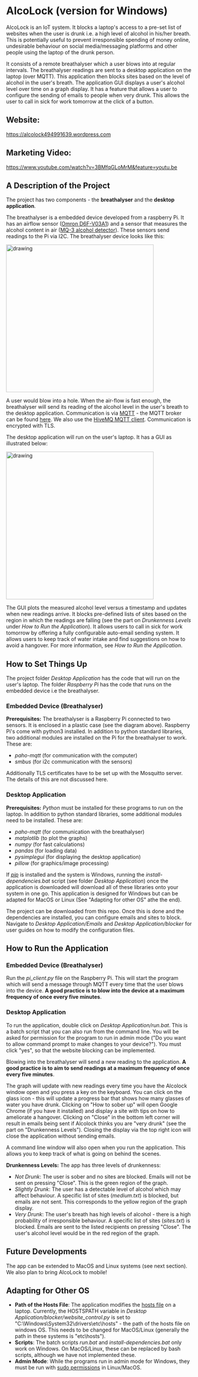 # AlcoLock (version for Windows)

AlcoLock is an IoT system. It blocks a laptop's access to a pre-set list of websites when the user is drunk i.e. a high level of alcohol in his/her breath. This is potentially useful to prevent irresponsible spending of money online, undesirable behaviour on social media/messaging platforms and other people using the laptop of the drunk person.

It consists of a remote  breathalyser which a user blows into at regular intervals. The breathalyser readings are sent to a desktop application on the laptop (over MQTT). This application then blocks sites based on the level of alcohol in the user's breath. The application GUI displays a user's alcohol level over time on a graph display. It has a feature that allows a user to configure the sending of emails to people when very drunk. This allows the user to call in sick for work tomorrow at the click of a button.



## Website:
  https://alcolock494991639.wordpress.com
  
## Marketing Video:

https://www.youtube.com/watch?v=3BMfqGLoMrM&feature=youtu.be

## A Description of the Project

The project has two components - the **breathalyser** and the **desktop application**.

The breathalyser is a embedded device developed from a raspberry Pi. It has an airflow sensor ([Omron D6F-V03A1](https://in.element14.com/omron/d6f-v03a1/sensors-air-velocity-mems-0-3mps/dp/1573149)) and a sensor that measures the alcohol content in air ([MQ-3 alcohol detector](https://www.teachmemicro.com/mq-3-alcohol-sensor/)). These sensors send readings to the Pi via I2C. The breathalyser device looks like this: 

<img src="https://user-images.githubusercontent.com/56508438/109037873-1b151980-76c3-11eb-866b-d891330e50bf.jpg" alt="drawing" width="400" height="400"/>

A user would blow into a hole. When the air-flow is fast enough, the breathalyser will send its reading of the alcohol level in the user's breath to the desktop application. Communication is via [MQTT](https://en.wikipedia.org/wiki/MQTT) - the MQTT broker can be found [here](http://test.mosquitto.org/). We also use the [HiveMQ MQTT client](https://www.hivemq.com/blog/full-featured-mqtt-client-browser/). Communication is encrypted with TLS.

The desktop application will run on the user's laptop. It has a GUI as illustrated below:

<img src="https://user-images.githubusercontent.com/56508438/109037748-fb7df100-76c2-11eb-99fe-17c0c24a994b.jpg" alt="drawing" width="400" height="400"/>

The GUI plots the measured alcohol level versus a timestamp and updates when new readings arrive. It blocks pre-defined lists of sites based on the region in which the readings are falling (see the part on *Drunkenness Levels* under *How to Run the Application*). It allows users to call in sick for work tomorrow by offering a fully configurable auto-email sending system. It allows users to keep track of water intake and find suggestions on how to avoid a hangover. For more information, see *How to Run the Application*.


## How to Set Things Up

The project folder *Desktop Application* has the code that will run on the user's laptop. The folder *Raspberry Pi* has the code that runs on the embedded device i.e the breathalyser.

### Embedded Device (Breathalyser)

**Prerequisites:** The breathalyser is a Raspberry Pi connected to two sensors. It is enclosed in a plastic case (see the diagram above). Raspberry Pi's come with python3 installed. In addition to python standard libraries, two additional modules are installed on the Pi for the breathalyser to work. These are:
 - *paho-mqtt* (for communication with the computer)
 - *smbus* (for i2c communication with the sensors)

Additionally TLS certificates have to be set up with the Mosquitto server. The details of this are not discussed here. 

### Desktop Application 

**Prerequisites:**  *Python* must be installed for these programs to run on the laptop. In addition to python standard libraries, some additional modules need to be installed. These are:
 - *paho-mqtt* (for communication with the breathalyser)
 - *matplotlib* (to plot the graphs)
 - *numpy* (for fast calculations)
 - *pandas* (for loading data)
 - *pysimplegui* (for displaying the desktop application)
 - *pillow* (for graphics/image processing)

If [*pip*](https://www.w3schools.com/python/python_pip.asp) is installed and the system is Windows, running the *install-dependencies.bat* script (see folder *Desktop Application*) once the application is downloaded will download all of these libraries onto your system in one go. This application is designed for Windows but can be adapted for MacOS or Linux (See "Adapting for other OS" athe the end).

The project can be downloaded from this repo. Once this is done and the dependencies are installed, you can configure emails and sites to block. Navigate to *Desktop Application/Emails* and *Desktop Application/blocker* for user guides on how to modify the configuration files.


## How to Run the Application

### Embedded Device (Breathalyser)

Run the *pi_client.py* file on the Raspberry Pi. This will start the program which will send a message through MQTT every time that the user blows into the device. **A good practice is to blow into the device at a maximum frequency of once every five minutes**.
 
### Desktop Application 

To run the application, double click on *Desktop Application/run.bat*. This is a batch script that you can also run from the command line. You will be asked for permission for the program to run in admin mode ("Do you want to allow command prompt to make changes to your device?"). You must click "yes", so that the website blocking can be implemented.

Blowing into the breathalyser will send a new reading to the application. **A good practice is to aim to send readings at a maximum frequency of once every five minutes**.

The graph will update with new readings every time you have the Alcolock window open and you press a key on the keyboard. You can click on the glass icon - this will update a progress bar that shows how many glasses of water you have drunk. Clicking on "How to sober up" will open Google Chrome (if you have it installed) and display a site with tips on how to ameliorate a hangover. Clicking on "Close" in the bottom left corner will result in emails being sent if Alcolock thinks you are "very drunk" (see the part on "Drunkenness Levels"). Closing the display via the top right icon will close the application without sending emails.

A command line window will also open when you run the application. This allows you to keep track of what is going on behind the scenes.

**Drunkenness Levels:** The app has three levels of drunkenness:
- *Not Drunk*: The user is sober and no sites are blocked. Emails will not be sent on pressing "Close". This is the green region of the graph.
- *Slightly Drunk*: The user has a detectable level of alcohol which may affect behaviour. A specific list of sites (*medium.txt*) is blocked, but emails are not sent. This corresponds to the yellow region of the graph display.
- *Very Drunk*: The user's breath has high levels of alcohol - there is a high probability of irresponsible behaviour. A specific list of sites (*sites.txt*) is blocked. Emails are sent to the listed recipients on pressing "Close". The user's alcohol level would be in the red region of the graph.


## Future Developments

The app can be extended to MacOS and Linux systems (see next section). We also plan to bring AlcoLock to mobile!

## Adapting for Other OS
- **Path of the Hosts File**: The application modifies the [hosts file](https://en.wikipedia.org/wiki/Hosts_(file)) on a laptop. Currently, the HOSTSPATH variable in *Desktop Application/blocker/website_control.py* is set to "C:\Windows\System32\drivers\etc\hosts" - the path of the hosts file on windows OS. This needs to be changed for MacOS/Linux (generally the path in these systems is "etc\hosts").
- **Scripts**: The batch scripts *run.bat* and *install-dependencies.bat* only work on Windows. On MacOS/Linux, these can be replaced by bash scripts, although we have not implemented these.
- **Admin Mode**: While the programs run in admin mode for Windows, they must be run with [sudo permissions](https://en.wikipedia.org/wiki/Sudo) in Linux/MacOS.

